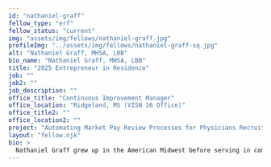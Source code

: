 ```yaml
---
id: "nathaniel-graff"
fellow_type: "erf"
fellow_status: "current"
img: "assets/img/fellows/nathaniel-graff.jpg"
profileImg: "../assets/img/fellows/nathaniel-graff-sq.jpg"
alt: "Nathaniel Graff, MHSA, LBB"
bio_name: "Nathaniel Graff, MHSA, LBB"
title: "2025 Entrepreneur in Residence"
job: ""
job2: ""
job_description: ""
office_title: "Continuous Improvement Manager"
office_location: "Ridgeland, MS (VISN 16 Office)"
office_title2: ""
office_location2: ""
project: "Automating Market Pay Review Processes for Physicians Recruitment in VISN 16 Human Resources"
layout: "fellow.njk"
bio: >
  Nathaniel Graff grew up in the American Midwest before serving in combat arms units of the US Army as a medic, including one tour in Iraq. Afterward, he graduated with degrees in political science and philosophy, with graduate degrees in health services administration and long-term care administration. Graff's Veteran related work includes interning for the US House of Representatives Veterans Affairs Committee, serving as a City Commissioner for Veterans Affairs, and working in VHA clinical operations roles in Compensation & Pension, Primary Care, Surgery, Anesthesiology, Interventional Pain, and a Surgical Intensive Care Unit. Additional VHA roles include serving as a facility Systems Redesign Coordinator, membership of a facility Ethics Committee, and current service in the unique role of a VISN Human Resources Continuous Improvement Manager.
---
```

